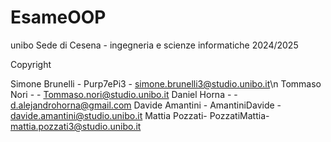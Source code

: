 # EsameOOP

unibo Sede di Cesena - ingegneria e scienze informatiche 2024/2025

Copyright

Simone Brunelli - Purp7ePi3 - simone.brunelli3@studio.unibo.it\n
Tommaso Nori - - Tommaso.nori@studio.unibo.it
Daniel Horna - - d.alejandrohorna@gmail.com
Davide Amantini - AmantiniDavide - davide.amantini@studio.unibo.it
Mattia Pozzati- PozzatiMattia- mattia.pozzati3@studio.unibo.it   
